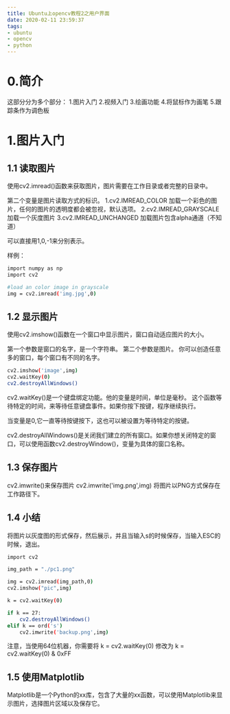 ```yaml
---
title: Ubuntu上opencv教程2之用户界面
date: 2020-02-11 23:59:37
tags:
- ubuntu
- opencv
- python
---
```

# 0.简介
这部分分为多个部分：
1.图片入门
2.视频入门
3.绘画功能
4.将鼠标作为画笔
5.跟踪条作为调色板

# 1.图片入门

## 1.1 读取图片
使用cv2.imread()函数来获取图片，图片需要在工作目录或者完整的目录中。

第二个变量是图片读取方式的标识。
1.cv2.IMREAD_COLOR
加载一个彩色的图片，任何的图片的透明度都会被忽视，默认选项。
2.cv2.IMREAD_GRAYSCALE
加载一个灰度图片
3.cv2.IMREAD_UNCHANGED
加载图片包含alpha通道（不知道）

可以直接用1,0,-1来分别表示。

样例：
```bash
import numpy as np
import cv2

#load an color image in grayscale
img = cv2.imread('img.jpg',0)
```

## 1.2 显示图片
使用cv2.imshow()函数在一个窗口中显示图片，窗口自动适应图片的大小。

第一个参数是窗口的名字，是一个字符串。
第二个参数是图片。
你可以创造任意多的窗口，每个窗口有不同的名字。

```bash
cv2.imshow('image',img)
cv2.waitKey(0)
cv2.destroyAllWindows()
```
cv2.waitKey()是一个键盘绑定功能。他的变量是时间，单位是毫秒。
这个函数等待特定的时间，来等待任意键盘事件。如果你按下按键，程序继续执行。

当变量是0,它一直等待按键按下，这也可以被设置为等待特定的按键。

cv2.destroyAllWindows()是关闭我们建立的所有窗口。如果你想关闭特定的窗口，可以使用函数cv2.destroyWindow()，变量为具体的窗口名称。

## 1.3 保存图片
cv2.imwrite()来保存图片
cv2.imwrite('img.png',img)
将图片以PNG方式保存在工作路径下。

## 1.4 小结
将图片以灰度图的形式保存，然后展示，并且当输入s的时候保存，当输入ESC的时候，退出。

```bash
import cv2

img_path = "./pc1.png"

img = cv2.imread(img_path,0)
cv2.imshow("pic",img)

k = cv2.waitKey(0)

if k == 27:
    cv2.destroyAllWindows()
elif k == ord('s')
    cv2.imwrite('backup.png',img)

```
注意，当使用64位机器，你需要将
k = cv2.waitKey(0)
修改为
k = cv2.waitKey(0) & 0xFF

## 1.5 使用Matplotlib
Matplotlib是一个Python的xx库，包含了大量的xx函数，可以使用Matplotlib来显示图片，选择图片区域以及保存它。

